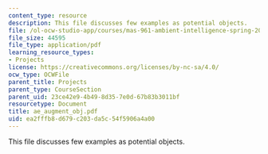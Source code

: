 ```yaml
---
content_type: resource
description: This file discusses few examples as potential objects.
file: /ol-ocw-studio-app/courses/mas-961-ambient-intelligence-spring-2005/ea2fffb8d679c203da5c54f5906a4a00_ae_augment_obj.pdf
file_size: 44595
file_type: application/pdf
learning_resource_types:
- Projects
license: https://creativecommons.org/licenses/by-nc-sa/4.0/
ocw_type: OCWFile
parent_title: Projects
parent_type: CourseSection
parent_uid: 23ce42e9-4b49-8d35-7e0d-67b83b3011bf
resourcetype: Document
title: ae_augment_obj.pdf
uid: ea2fffb8-d679-c203-da5c-54f5906a4a00
---
```

This file discusses few examples as potential objects.